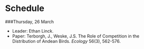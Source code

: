 # Schedule

###Thursday, 26 March
* Leader: Ethan Linck. 
* Paper: Terborgh, J., Weske, J.S. The Role of Competition in the Distribution of Andean Birds. *Ecology* 56(3), 562-576. 